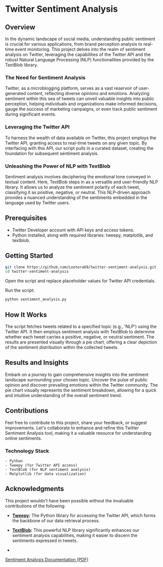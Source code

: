 # Twitter Sentiment Analysis

## Overview

In the dynamic landscape of social media, understanding public sentiment is crucial for various applications, from brand perception analysis to real-time event monitoring. This project delves into the realm of sentiment analysis on Twitter, leveraging the capabilities of the Twitter API and the robust Natural Language Processing (NLP) functionalities provided by the TextBlob library.

### The Need for Sentiment Analysis

Twitter, as a microblogging platform, serves as a vast reservoir of user-generated content, reflecting diverse opinions and emotions. Analyzing sentiment within this sea of tweets can unveil valuable insights into public perception, helping individuals and organizations make informed decisions, gauge the success of marketing campaigns, or even track public sentiment during significant events.

### Leveraging the Twitter API

To harness the wealth of data available on Twitter, this project employs the Twitter API, granting access to real-time tweets on any given topic. By interfacing with this API, our script pulls in a curated dataset, creating the foundation for subsequent sentiment analysis.

### Unleashing the Power of NLP with TextBlob

Sentiment analysis involves deciphering the emotional tone conveyed in textual content. Here, TextBlob steps in as a versatile and user-friendly NLP library. It allows us to analyze the sentiment polarity of each tweet, classifying it as positive, negative, or neutral. This NLP-driven approach provides a nuanced understanding of the sentiments embedded in the language used by Twitter users.

## Prerequisites
- Twitter Developer account with API keys and access tokens.
- Python installed, along with required libraries: tweepy, matplotlib, and textblob.

## Getting Started
```bash
git clone https://github.com/Lootera69/twitter-sentiment-analysis.git
cd twitter-sentiment-analysis
```
Open the script and replace placeholder values for Twitter API credentials.

Run the script:
```bash
python sentiment_analysis.py
```
## How It Works
The script fetches tweets related to a specified topic (e.g., 'NLP') using the Twitter API. It then employs sentiment analysis with TextBlob to determine whether each tweet carries a positive, negative, or neutral sentiment. The results are presented visually through a pie chart, offering a clear depiction of the sentiment distribution within the collected tweets.

## Results and Insights
Embark on a journey to gain comprehensive insights into the sentiment landscape surrounding your chosen topic. Uncover the pulse of public opinion and discover prevailing emotions within the Twitter community. The pie chart visually represents the sentiment breakdown, allowing for a quick and intuitive understanding of the overall sentiment trend.

## Contributions
Feel free to contribute to this project, share your feedback, or suggest improvements. Let's collaborate to enhance and refine this Twitter Sentiment Analysis tool, making it a valuable resource for understanding online sentiments.

### Technology Stack
```
- Python
- Tweepy (for Twitter API access)
- TextBlob (for NLP sentiment analysis)
- Matplotlib (for data visualization)
```
## Acknowledgments
This project wouldn't have been possible without the invaluable contributions of the following:

- **[Tweepy](https://www.tweepy.org/):** The Python library for accessing the Twitter API, which forms the backbone of our data retrieval process.

- **[TextBlob](https://textblob.readthedocs.io/):** This powerful NLP library significantly enhances our sentiment analysis capabilities, making it easier to discern the sentiments expressed in tweets.
- 

[Sentiment Analysis Documentation (PDF)](Sentiment_Analysis_on_Twitter_Data.pdf)

